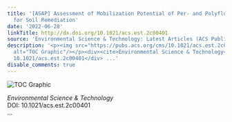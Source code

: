 ```yaml
---
title: '[ASAP] Assessment of Mobilization Potential of Per- and Polyfluoroalkyl Substances
  for Soil Remediation'
date: '2022-06-28'
linkTitle: http://dx.doi.org/10.1021/acs.est.2c00401
source: 'Environmental Science & Technology: Latest Articles (ACS Publications)'
description: '<p><img src="https://pubs.acs.org/cms/10.1021/acs.est.2c00401/asset/images/medium/es2c00401_0006.gif"
  alt="TOC Graphic"/></p><div><cite>Environmental Science & Technology</cite></div><div>DOI:
  10.1021/acs.est.2c00401</div> ...'
disable_comments: true
---
```

<p><img src="https://pubs.acs.org/cms/10.1021/acs.est.2c00401/asset/images/medium/es2c00401_0006.gif" alt="TOC Graphic"/></p><div><cite>Environmental Science & Technology</cite></div><div>DOI: 10.1021/acs.est.2c00401</div> ...